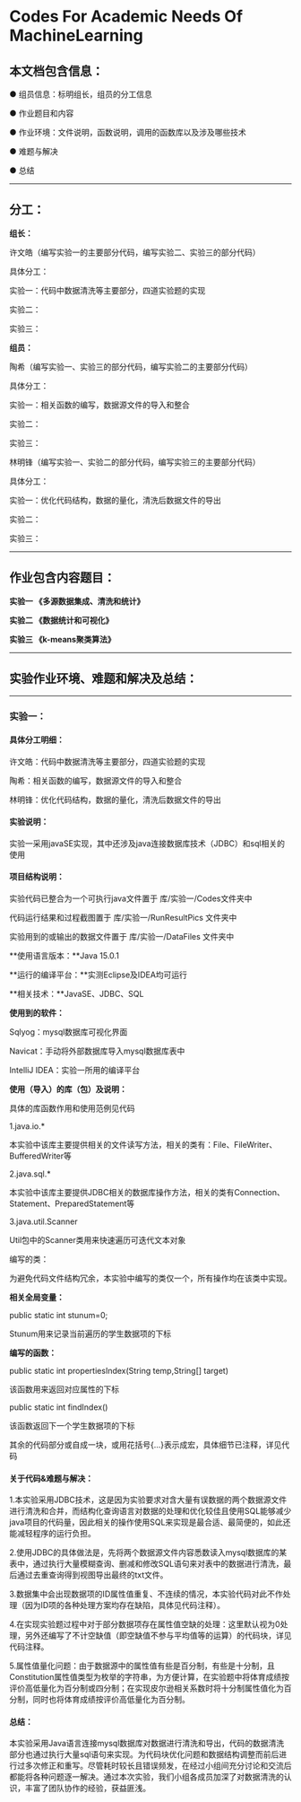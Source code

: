 # Codes For Academic Needs Of MachineLearning

## 本文档包含信息：

● 组员信息：标明组长，组员的分工信息

● 作业题目和内容

● 作业环境：文件说明，函数说明，调用的函数库以及涉及哪些技术

● 难题与解决

● 总结

---

## 分工：

**组长：**

许文皓（编写实验一的主要部分代码，编写实验二、实验三的部分代码）

具体分工：

实验一：代码中数据清洗等主要部分，四道实验题的实现

实验二：

实验三：

**组员：**

陶希（编写实验一、实验三的部分代码，编写实验二的主要部分代码）

具体分工：

实验一：相关函数的编写，数据源文件的导入和整合

实验二：

实验三：

林明锋（编写实验一、实验二的部分代码，编写实验三的主要部分代码）

具体分工：

实验一：优化代码结构，数据的量化，清洗后数据文件的导出

实验二：

实验三：

---

## 作业包含内容题目：
**实验一    《多源数据集成、清洗和统计》**

**实验二    《数据统计和可视化》**

**实验三    《k-means聚类算法》**

---

## 实验作业环境、难题和解决及总结：

---

### 实验一：

#### 具体分工明细：

许文皓：代码中数据清洗等主要部分，四道实验题的实现

陶希：相关函数的编写，数据源文件的导入和整合

林明锋：优化代码结构，数据的量化，清洗后数据文件的导出

#### 实验说明：

实验一采用javaSE实现，其中还涉及java连接数据库技术（JDBC）和sql相关的使用

#### 项目结构说明：

实验代码已整合为一个可执行java文件置于 库/实验一/Codes文件夹中

代码运行结果和过程截图置于 库/实验一/RunResultPics 文件夹中

实验用到的或输出的数据文件置于 库/实验一/DataFiles 文件夹中

**使用语言版本：**Java 15.0.1

**运行的编译平台：**实测Eclipse及IDEA均可运行

**相关技术：**JavaSE、JDBC、SQL

**使用到的软件：**

Sqlyog：mysql数据库可视化界面

Navicat：手动将外部数据库导入mysql数据库表中

IntelliJ IDEA：实验一所用的编译平台

**使用（导入）的库（包）及说明：**

具体的库函数作用和使用范例见代码

1.java.io.*

本实验中该库主要提供相关的文件读写方法，相关的类有：File、FileWriter、BufferedWriter等

2.java.sql.*

本实验中该库主要提供JDBC相关的数据库操作方法，相关的类有Connection、Statement、PreparedStatement等

3.java.util.Scanner

Util包中的Scanner类用来快速遍历可迭代文本对象

编写的类：

为避免代码文件结构冗余，本实验中编写的类仅一个，所有操作均在该类中实现。

**相关全局变量：**

public static int stunum=0;

Stunum用来记录当前遍历的学生数据项的下标

**编写的函数：**

public static int propertiesIndex(String temp,String[] target)

该函数用来返回对应属性的下标

public static int findIndex()

该函数返回下一个学生数据项的下标

其余的代码部分或自成一块，或用花括号{...}表示成宏，具体细节已注释，详见代码

#### 关于代码&难题与解决：

1.本实验采用JDBC技术，这是因为实验要求对含大量有误数据的两个数据源文件进行清洗和合并，而结构化查询语言对数据的处理和优化较佳且使用SQL能够减少java项目的代码量，因此相关的操作使用SQL来实现是最合适、最简便的，如此还能减轻程序的运行负担。

2.使用JDBC的具体做法是，先将两个数据源文件内容悉数读入mysql数据库的某表中，通过执行大量模糊查询、删减和修改SQL语句来对表中的数据进行清洗，最后通过去重查询得到视图导出最终的txt文件。

3.数据集中会出现数据项的ID属性值重复、不连续的情况，本实验代码对此不作处理（因为ID项的各种处理方案均存在缺陷，具体见代码注释）。

4.在实现实验题过程中对于部分数据项存在属性值空缺的处理：这里默认视为0处理，另外还编写了不计空缺值（即空缺值不参与平均值等的运算）的代码块，详见代码注释。

5.属性值量化问题：由于数据源中的属性值有些是百分制，有些是十分制，且Constitution属性值类型为枚举的字符串，为方便计算，在实验题中将体育成绩按评价高低量化为百分制或四分制；在实现皮尔逊相关系数时将十分制属性值化为百分制，同时也将体育成绩按评价高低量化为百分制。

#### 总结：

本实验采用Java语言连接mysql数据库对数据进行清洗和导出，代码的数据清洗部分也通过执行大量sql语句来实现。为代码块优化问题和数据结构调整而前后进行过多次修正和重写。尽管耗时较长且错误频发，在经过小组间充分讨论和交流后都能将各种问题逐一解决。通过本次实验，我们小组各成员加深了对数据清洗的认识，丰富了团队协作的经验，获益匪浅。
